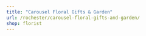 ```yaml
---
title: "Carousel Floral Gifts & Garden"
url: /rochester/carousel-floral-gifts-and-garden/
shop: florist
---
```

